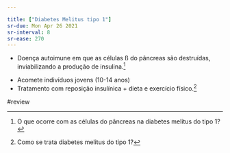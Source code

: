 ```yaml
---

title: ["Diabetes Melitus tipo 1"]
sr-due: Mon Apr 26 2021
sr-interval: 8
sr-ease: 270
---
```


+ Doença autoimune em que as células ß do pâncreas são destruídas, inviabilizando a produção de insulina.[^662566]

[^662566]: O que ocorre com as células do pâncreas na diabetes melitus do tipo 1?

+ Acomete indivíduos jovens (10-14 anos) 
+ Tratamento com reposição insulínica + dieta e exercício físico.[^877185]

[^877185]: Como se trata diabetes melitus do tipo 1?

#review 
